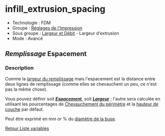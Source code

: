 # infill_extrusion_spacing

* Technologie : FDM
* Groupe : [Réglages de l'Impression](../print_settings/print_settings.md)
* Sous groupe : [Largeur et Débit](../print_settings/print_settings.md#largeur-et-débit) - Largeur d'extrusion
* Mode : Avancé

## *Remplissage* Espacement

### Description

Comme la [largeur du remplissage](infill_extrusion_width.md)  mais l'espacement est la distance entre deux lignes de remplissage (comme elles se chevauchent un peu, ce n'est pas la même chose).

Vous pouvez définir soit ***[Espacement](infill_extrusion_spacing.md)***, soit ***[Largeur](infill_extrusion_width.md)*** ; l'autre sera calculée en utilisant les pourcentages de  [Chevauchement du périmètre](perimeter_overlap.md)  et la [hauteur de couche](layer_height.md) par défaut.

Peut être exprimé en mm or % du [diamètre de la buse](nozzle_diameter.md).

[Retour Liste variables](variable_list.md)